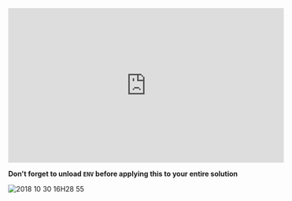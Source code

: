 ﻿<iframe width="560" height="315" src="https://www.youtube.com/embed/0sT4zmL4-Dc" frameborder="0" allowfullscreen></iframe>


**Don't forget to unload `ENV` before applying this to your entire solution**

![2018 10 30 16H28 55](2018-10-30_16h28_55.png)
